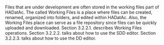 Files that are under development are often stored in the working files part of HADatAc. The called Working Files is a place where files can be created, renamed, organized into folders, and edited within HADatAc. Also, the Working Files place can serve as a file repository since files can be quickly uploaded and downloaded. Section 3.2.2.1. describes Working Files operations. Section 3.2.2.2. talks about how to use the SDD editor. Section 3.2.2.3. talks about how to use the DD editor.
